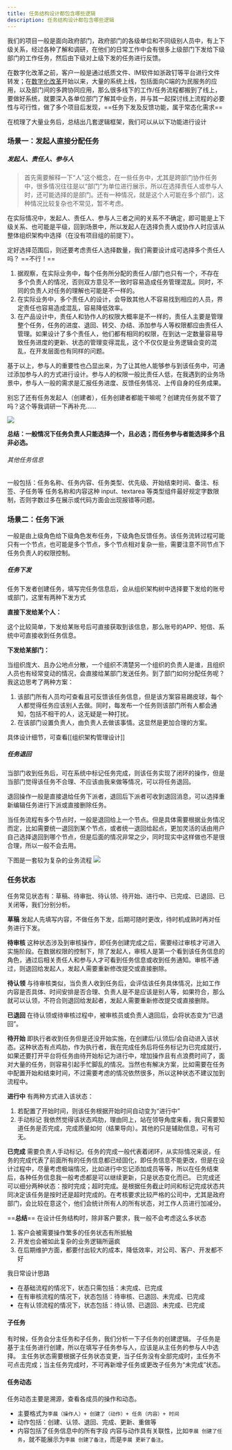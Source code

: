 ```yaml
---
title: 任务结构设计都包含哪些逻辑
description: 任务结构设计都包含哪些逻辑
---
```


我们的项目一般是面向政府部门，政府部门的各级单位和不同级别人员中，有上下级关系，经过各种了解和调研，在他们的日常工作中会有很多上级部门下发给下级部门的工作任务，然后由下级对上级下发的任务进行反馈。

在数字化改革之前，客户一般是通过纸质文件、IM软件如浙政钉等平台进行文件转发；在[数字化改革](https://www.gov.cn/xinwen/2022-01/08/content_5667128.htm)开始以来，大量的系统上线，包括面向C端的为民服务的应用，以及部门间的多跨协同应用，那么很多线下的工作/任务流程都搬到了线上，要做好系统，就要深入各单位部门了解其中业务，并与其一起探讨线上流程的必要性与可行性，做了多个项目后发现，==任务下发及反馈功能，属于常态化需求==

在梳理了大量业务后，总结出几套逻辑框架，我们可以从以下功能进行设计

### 场景一：发起人直接分配任务

##### 发起人、责任人、参与人

> 首先需要解释一下“人”这个概念，在一些任务中，尤其是跨部门协作任务中，很多情况往往是以“部门”为单位进行展示，所以在选择责任人或参与人时，还可能选择的是部门。还有一种情况，就是这个人可能在多个部门，这种情况比较复杂也不常见，暂不考虑。

在实际情况中，发起人、责任人、参与人三者之间的关系不不确定，即可能是上下级关系、也可能是平级，回到场景中，所以发起人在选择负责人或协作人时应该从整体组织架构中选择（在没有项目组的前提下）。

定好选择范围后，则还要考虑责任人选择数量，我们需要设计成可选择多个责任人吗？
==不行！==
1. 据观察，在实际业务中，每个任务所分配的责任人/部门也只有一个，不存在多个负责人的情况，否则双方意见不一致时容易造成任务管理混乱。同时，不同的负责人对任务的理解也可能是不一样的。
2. 在实际业务中，多个责任人的设计，会导致其他人不容易找到相应的人员，界定责任也容易造成混乱，容易降低效率。
3. 在产品设计中，责任人和协作人的权限大概率是不一样的，责任人主要是管理整个任务，任务的进度、退回、转交、办结、添加参与人等权限都应由责任人管理。如果设计了多个责任人，他们都有相同的权限，在到达一定数量容易导致任务进度的更新、状态的管理变得混乱，这个不仅仅是业务逻辑会变的混乱，在开发层面也有同样的问题。

基于以上，参与人的重要性也凸显出来，为了让其他人能够参与到该任务中，可通过添加参与人的方式进行设计。参与人的权限一般比责任人低，在我遇到的业务场景中，参与人一般的需求是汇报任务进度、反馈任务情况、上传自身的任务成果。

别忘了还有任务发起人（创建者），任务创建者都能干嘛呢？创建完任务就不管了吗？这个等我调研一下再补充......

![](https://s2.loli.net/2023/10/21/ehxHDrTFZSjO2Ii.png)

**总结：一般情况下任务负责人只能选择一个，且必选；而任务参与者能选择多个且非必选。**

###### 其他任务信息
一般包括：任务名称、任务内容、任务类型、优先级、开始结束时间、备注、标签、子任务等
任务名称和内容这种 input、textarea 等类型组件最好规定字数限制，否则字数过多在展示或代码方面会出现报错等问题。


### 场景二：任务下派
一般是由上级角色给下级角色发布任务，下级角色反馈任务。该任务流转过程可能只有一个节点，也可能是多个节点，多个节点相对复杂一些，需要注意不同节点下任务负责人的权限控制。

##### 任务下发
任务下发者创建任务，填写完任务信息后，会从组织架构树中选择要下发给的账号或部门，这里有两种下发方式

**直接下发给某个人：**

这个比较简单，下发给某账号后可直接获取到该信息，那么账号的APP、短信、系统中可直接收到任务信息。

**下发给某部门：**

当组织庞大、且办公地点分散，一个组织不清楚另一个组织的负责人是谁，且组织人员也有经常变动的情况，会直接给某部门发送任务。到了部门如何分配任务呢？我这边思考了两种方案：
1. 该部门所有人员均可查看且可反馈该任务信息，但是该方案容易踢皮球，每个人都觉得任务应该别人去做。同时，每发布一个任务则该部门所有人都会通知，包括不相干的人，这无疑是一种打扰。
2. 在该部门设置负责人，由负责人去做该事情。这显然是更加合理的方案。

具体设计细节，可查看[[组织架构管理设计]]

##### 任务退回
当部门收到任务后，可在系统中标记任务完成，则该任务实现了闭环的操作，但是当部门觉得该任务不合理、不应该由我来做等情况，可以将任务退回。

退回操作一般是直接退给任务下派者，退回后下派者可收到退回消息，可以选择重新编辑任务进行下派或直接删除任务。

当任务流程有多个节点时，一般是退回给上一个节点。但是具体需要根据业务情况而定，比如需要统一退回到某个节点，或者统一退回给起点，更加灵活的话由用户自己选择退回到哪个节点，但是后面的情况非常之少，同时现实中这样做也不是很合理，所以一般不会去用。

下图是一套较为复杂的业务流程
![](https://ts1.cn.mm.bing.net/th/id/R-C.a48069ebe898983d58784ae98e2a2bb0?rik=AG9xEZezicz%2fcA&riu=http%3a%2f%2fimage.guayunfan.com%2fattached%2fimage%2f20200217%2f127725%2ff2878d9a-278b-47fa-a623-19461ff50a8a.jpg&ehk=7pvbDBd6CFojz6Xo3uuPYQJsST1ezQn9%2boTUBH4Uz%2fE%3d&risl=&pid=ImgRaw&r=0)
### 任务状态

任务常见状态有：草稿、待审批、待认领、待开始、进行中、已完成、已退回、已关闭等，我们分别分析。

**草稿**
发起人先填写内容，不做任务下发，后期可随时更改，待时机成熟时再对任务进行下发。

**待审核**
这种状态涉及到审核操作，即任务创建完成之后，需要经过审核才可进入实施阶段。在数据权限的控制下，除了发起人，审核人是第一个看到该任务信息的角色，通过后相关责任人和参与人才可看到任务信息或收到任务通知。审核不通过，则退回给发起人，发起人需要重新修改提交或直接删除。

**待认领**
与待审核类似，当负责人收到任务后，会评估该任务具体情况，比如工作内容是否具体、时间安排是否合理、负责人是不是应该是别人等，如果符合，那么就可以认领，不符合则退回给发起者，发起人需要重新修改提交或直接删除。

**已退回**
在待认领或待审核过程中，被审核员或负责人退回后，会将状态变为“已退回”。

**待开始**
即执行者收到任务但是还没开始实施，在创建后/认领后/会自动进入该状态。这种状态有点鸡肋，作为执行者，我在完成任务后将任务标记为已完成就行，如果还要打开平台将任务由待开始标记为进行中，增加操作且有点浪费时间了，面对大量的任务，则容易引起手忙脚乱的情况。当然也有解决方案，比如需要在任务中配置开始和结束时间，不过需要考虑的情况依然很多，所以这种状态不建议加到流程中。

**进行中**
有两种方式进入该状态：
1. 若配置了开始时间，则该任务根据开始时间自动变为“进行中”
2. 手动标记
我依然觉得该状态鸡肋，理由同上，站在领导角度来看，我只需要知道任务是否完成，完成质量如何（结果导向）。其他的只是辅助信息，可有可无。

**已完成**
需要负责人手动标记。任务的完成一般代表着闭环，从实际情况来说，任务的完成代表了前面所有的任务信息都已经固化，即任务信息不能更改，但是在设计过程中，尽量考虑极端情况，比如进行中忘记添加成员等等，所以在任务结束后，各种任务信息我一般考虑都是可以继续更新，只是状态变化而已。
已完成还可以细分两种状态：按时完成；超时完成。是根据任务截止时间和标记完成状态共同决定该任务是按时还是超时完成的。在考核要求比较严格的公司中，尤其是政府部门，会比较在意这个，他们会统计所有人的所有状态，对工作人员进行加减分。

==**总结**==
在设计任务结构时，除非客户要求，我一般不会考虑这么多状态
1. 客户会被需要操作繁多的任务状态有所抵触
2. 开发也会被如此复杂的业务逻辑所逼疯
3. 在后期维护方面，都要付出较大的成本，降低效率，对公司、客户、开发都不好

我日常设计思路
- 在基础流程的情况下，状态只需包括：未完成、已完成
- 在有审核流程的情况下，状态包括：待审核、已退回、未完成、已完成
- 在有认领流程的情况下，状态包括：待认领、已退回、未完成、已完成

#### 子任务

有时候，任务会分主任务和子任务，我们分析一下子任务的创建逻辑。
子任务是基于主任务进行创建，所以在填写子任务参与人，应该是从主任务的参与人中选择。
主任务状态需要根据子任务状态变更，当子任务没有全部完成时，主任务不可点击完成；当主任务完成时，不可再新增子任务或更改子任务为“未完成”状态。

#### 任务动态

任务动态主要是溯源，查看各成员的操作和动态。
- 主要格式为`李晨（操作人）+ 创建了（动作）+ 任务（内容）+ 时间`
- 动作包括：创建、认领、退回、完成、更新、重做等
- 内容包括了任务信息中的所有字段
内容与动作具有关联性，比如`李晨 创建了任务`，就不能展示为`李晨 创建了备注`，而是`李晨 更新了备注`。